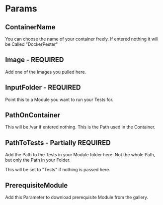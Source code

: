  # Params

  ## ContainerName 

You can choose the name of your container freely. If entered nothing it will be Called "DockerPester"

  ## Image - REQUIRED

Add one of the Images you pulled here.

  ## InputFolder - REQUIRED

Point this to a Module you want to run your Tests for.

  ## PathOnContainer

This will be /var if entered nothing. This is the Path used in the Container.

  ## PathToTests - Partially REQUIRED

Add the Path to the Tests in your Module folder here. Not the whole Path, but only the Path in your Folder.

This will be set to "Tests" if nothing is passed here.

  ## PrerequisiteModule 

Add this Parameter to download prerequisite Module from the gallery.
